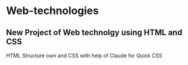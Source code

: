 # Web-technologies
## New Project of Web technolgy using HTML and CSS
HTML Structure own and CSS with help of Claude for Quick CSS 

